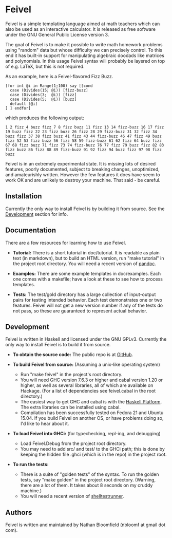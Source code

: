 # Feivel

Feivel is a simple templating language aimed at math teachers which can also be used as an interactive calculator. It is released as free software under the GNU General Public License version 3.

The goal of Feivel is to make it possible to write math homework problems using "random" data but whose difficulty we can precisely control. To this end it has built-in support for manipulating algebraic doodads like matrices and polynomials. In this usage Feivel syntax will probably be layered on top of e.g. LaTeX, but this is not required.

As an example, here is a Feivel-flavored Fizz Buzz.

    [for int @i in Range(1;100) say [[cond
      case (Divides(15; @i)) [fizz-buzz]
      case (Divides(3;  @i)) [fizz]
      case (Divides(5;  @i)) [buzz]
      default [@i]
    ] ] endfor]

which produces the following output:

    1 2 fizz 4 buzz fizz 7 8 fizz buzz 11 fizz 13 14 fizz-buzz 16 17 fizz 19 buzz fizz 22 23 fizz buzz 26 fizz 28 29 fizz-buzz 31 32 fizz 34 buzz fizz 37 38 fizz buzz 41 fizz 43 44 fizz-buzz 46 47 fizz 49 buzz fizz 52 53 fizz buzz 56 fizz 58 59 fizz-buzz 61 62 fizz 64 buzz fizz 67 68 fizz buzz 71 fizz 73 74 fizz-buzz 76 77 fizz 79 buzz fizz 82 83 fizz buzz 86 fizz 88 89 fizz-buzz 91 92 fizz 94 buzz fizz 97 98 fizz buzz 

Feivel is in an extremely experimental state. It is missing lots of desired features, poorly documented, subject to breaking changes, unoptimized, and amateurishly written. However the few features it does have seem to work OK and are unlikely to destroy your machine. That said - be careful.



## Installation

Currently the only way to install Feivel is by building it from source. See the [Development](#development) section for info.



## Documentation

There are a few resources for learning how to use Feivel.

- **Tutorial:** There is a short tutorial in doc/tutorial. It is readable as plain text (in markdown), but to build an HTML version, run "make tutorial" in the project root directory. You will need a recent version of [pandoc](pandoc.org).

- **Examples:** There are some example templates in doc/examples. Each one comes with a makefile; have a look at these to see how to process templates.

- **Tests:** The test/gold directory has a large collection of input-output pairs for testing intended behavior. Each test demonstrates one or two features. Feivel will not get a new version number if any of the tests do not pass, so these are guaranteed to represent actual behavior.



## Development

Feivel is written in Haskell and licensed under the GNU GPLv3. Currently the only way to install Feivel is to build it from source.

- **To obtain the source code:** The public repo is at [GitHub](https://github.com/nbloomf/feivel).

- **To build Feivel from source:** (Assuming a unix-like operating system)
  - Run "make feivel" in the project's root directory.
  - You will need GHC version 7.6.3 or higher and cabal version 1.20 or higher, as well as several libraries, all of which are available on Hackage. (For a list of dependencies see feivel.cabal in the root directory.)
  - The easiest way to get GHC and cabal is with the [Haskell Platform](https://www.haskell.org/platform/). The extra libraries can be installed using cabal.
  - Compilation has been successfully tested on Fedora 21 and Ubuntu 15.04. If you build Feivel on another OS, or have problems doing so, I'd like to hear about it.

- **To load Feivel into GHCi:** (for typechecking, repl-ing, and debugging)
  - Load Feivel.Debug from the project root directory.
  - You may need to add src/ and test/ to the GHCi path; this is done by keeping the hidden file .ghci (which is in the repo) in the project root.

- **To run the tests:**
  - There is a suite of "golden tests" of the syntax. To run the golden tests, say "make golden" in the project root directory. (Warning, there are a lot of them. It takes about 8 seconds on my cruddy machine.)
  - You will need a recent version of [shelltestrunner](joyful.org/shelltestrunner/).



## Authors

Feivel is written and maintained by Nathan Bloomfield (nbloomf at gmail dot com).
